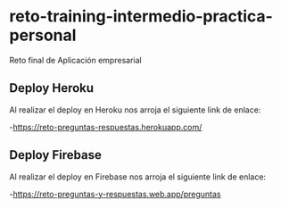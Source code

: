 # reto-training-intermedio-practica-personal
Reto final de Aplicación empresarial

## Deploy Heroku


Al realizar el deploy en Heroku nos arroja el siguiente link de enlace:

-https://reto-preguntas-respuestas.herokuapp.com/

## Deploy Firebase

Al realizar el deploy en Firebase nos arroja el siguiente link de enlace:

-https://reto-preguntas-y-respuestas.web.app/preguntas
